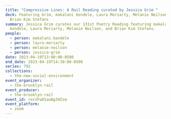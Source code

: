 ```yaml
---
title: "Compressive Lines: A Rail Reading curated by Jessica Grim "
deck: Featuring Grim, makalani bendele, Laura Moriarty, Melanie Neilson, and
  Brian Kim Stefans
summary: Jessica Grim curates our 131st Poetry Reading featuring makalani
  bendele, Laura Moriarty, Melanie Neilson, and Brian Kim Stefans.
people:
  - person: makalani-bandele
  - person: laura-moriarty
  - person: melanie-neilson
  - person: jessica-grim
date: 2023-04-19T13:00:00-0500
end_date: 2023-04-19T14:30:00-0500
series: 792
collections:
  - the-new-social-environment
event_organizer:
  - the-brooklyn-rail
event_producer:
  - the-brooklyn-rail
event_id: recVFwDIaaBg3HZsm
event_platform:
  - zoom
---
```

